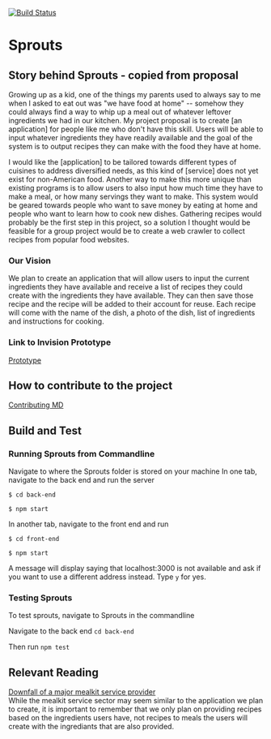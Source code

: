 [![Build Status](https://travis-ci.com/nyu-software-engineering/spring-2020-frugal-eye.svg?branch=master)](https://travis-ci.com/nyu-software-engineering/spring-2020-frugal-eye)
# Sprouts

## Story behind Sprouts - copied from proposal
Growing up as a kid, one of the things my parents used to always say to me when I asked to eat out was "we have food at home" -- somehow they could always find a way to whip up a meal out of whatever leftover ingredients we had in our kitchen. My project proposal is to create [an application] for people like me who don't have this skill. Users will be able to input whatever ingredients they have readily available and the goal of the system is to output recipes they can make with the food they have at home.

I would like the [application] to be tailored towards different types of cuisines to address diversified needs, as this kind of [service] does not yet exist for non-American food. Another way to make this more unique than existing programs is to allow users to also input how much time they have to make a meal, or how many servings they want to make. This system would be geared towards people who want to save money by eating at home and people who want to learn how to cook new dishes. Gathering recipes would probably be the first step in this project, so a solution I thought would be feasible for a group project would be to create a web crawler to collect recipes from popular food websites.

### Our Vision
We plan to create an application that will allow users to input the current ingredients they have available and receive a list of recipes they could create with the ingredients they have available. They can then save those recipe and the recipe will be added to their account for reuse. Each recipe will come with the name of the dish, a photo of the dish, list of ingredients and instructions for cooking. 

### Link to Invision Prototype
[Prototype](https://projects.invisionapp.com/share/NDW89AUW5U3#/screens/407506295)

## How to contribute to the project
[Contributing MD](https://github.com/nyu-software-engineering/spring-2020-frugal-eye/blob/master/CONTRIBUTING.md)

## Build and Test
### Running Sprouts from Commandline
Navigate to where the Sprouts folder is stored on your machine
In one tab, navigate to the back end and run the server

```$ cd back-end```

```$ npm start```

In another tab, navigate to the front end and run

```$ cd front-end```

```$ npm start ```

A message will display saying that localhost:3000 is not available and ask if you want to use a different address instead. Type `y` for yes. 

### Testing Sprouts
To test sprouts, navigate to Sprouts in the commandline

Navigate to the back end ```cd back-end``` 

Then run ```npm test```


## Relevant Reading
[Downfall of a major mealkit service provider](https://pitchbook.com/news/articles/recipe-for-disaster-the-meteoric-rise-and-ongoing-demise-of-blue-apron)    
While the mealkit service sector may seem similar to the application we plan to create, it is important to remember that we only plan on providing recipes based on the ingredients users have, not recipes to meals the users will create with the ingrediants that are also provided. 
